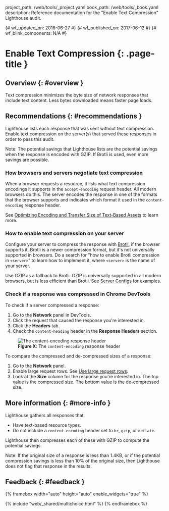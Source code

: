 project_path: /web/tools/_project.yaml
book_path: /web/tools/_book.yaml
description: Reference documentation for the "Enable Text Compression" Lighthouse audit.

{# wf_updated_on: 2018-06-27 #}
{# wf_published_on: 2017-06-12 #}
{# wf_blink_components: N/A #}

# Enable Text Compression  {: .page-title }

## Overview {: #overview }

Text compression minimizes the byte size of network responses that include text
content. Less bytes downloaded means faster page loads.

## Recommendations {: #recommendations }

Lighthouse lists each response that was sent without text compression. Enable
text compression on the server(s) that served these responses in order to
pass this audit.

Note: The potential savings that Lighthouse lists are the potential savings
when the response is encoded with GZIP. If Brotli is used, even more savings
are possible.

### How browsers and servers negotiate text compression

When a browser requests a resource, it lists what text compression
encodings it supports in the `accept-encoding` request header. All modern
browsers do this. The server encodes the response in one of the formats that
the browser supports and indicates which format it used in the
`content-encoding` response header.

See [Optimizing Encoding and Transfer Size of Text-Based Assets][Ilya] to
learn more.

[Ilya]: /web/fundamentals/performance/optimizing-content-efficiency/optimize-encoding-and-transfer

### How to enable text compression on your server

Configure your server to compress the response with [Brotli][B], if the browser
supports it. Brotli is a newer compression format, but it's not universally
supported in browsers. Do a search for "how to enable Brotli compression in
`<server>`" to learn how to implement it, where `<server>` is the name of
your server.

[B]: https://opensource.googleblog.com/2015/09/introducing-brotli-new-compression.html

Use GZIP as a fallback to Brotli. GZIP is universally supported in all
modern browsers, but is less efficient than Brotli. See [Server Configs][SG]
for examples.

[SG]: https://github.com/h5bp/server-configs

### Check if a response was compressed in Chrome DevTools

To check if a server compressed a response:

1. Go to the **Network** panel in DevTools.
1. Click the request that caused the response you're interested in.
1. Click the **Headers** tab.
1. Check the `content-heading` header in the **Response Headers** section.

<figure>
  <img src="images/content-encoding.svg"
      alt="The content-encoding response header"/>
  <figcaption>
    <b>Figure X</b>: The <code>content-encoding</code> response header
  </figcaption>
</figure>

To compare the compressed and de-compressed sizes of a response:

1. Go to the **Network** panel.
1. Enable large request rows. See [Use large request rows][lg].
1. Look at the **Size** column for the response you're interested in. The
   top value is the compressed size. The bottom value is the de-compressed
   size.

[lg]: /web/tools/chrome-devtools/network-performance/reference#request-rows

## More information {: #more-info }

Lighthouse gathers all responses that:

* Have text-based resource types.
* Do not include a `content-encoding` header set to `br`, `gzip`, or
  `deflate`.

Lighthouse then compresses each of these with GZIP to compute the potential
savings.

Note: If the original size of a response is less than 1.4KB, or if the 
potential compression savings is less than 10% of the original size, then
Lighthouse does not flag that response in the results.

## Feedback {: #feedback }

{% framebox width="auto" height="auto" enable_widgets="true" %}

<script>
var label = 'Text Compression / Helpful';
var url = 'https://github.com/google/webfundamentals/issues/new?title=[' +
      label + ']';
var feedback = {
  "category": "Lighthouse",
  "choices": [
    {
      "button": {
        "text": "This Doc Was Helpful"
      },
      "response": "Thanks for the feedback.",
      "analytics": {
        "label": label
      }
    },
    {
      "button": {
        "text": "This Doc Was Not Helpful"
      },
      "response": 'Sorry to hear that. Please <a href="' + url +
          '" target="_blank">open a GitHub issue</a> and tell us how to ' +
          'make it better.',
      "analytics": {
        "label": label,
        "value": 0
      }
    }
  ]
};
</script>

{% include "web/_shared/multichoice.html" %}
{% endframebox %}

